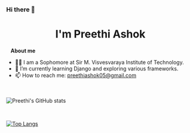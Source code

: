 
<!--
**preethiashok05/preethiashok05** is a ✨ _special_ ✨ repository because its `README.md` (this file) appears on your GitHub profile.

Here are some ideas to get you started:

- 🔭 I’m currently working on ...
- 🌱 I’m currently learning ...
- 👯 I’m looking to collaborate on ...
- 🤔 I’m looking for help with ...
- 💬 Ask me about ...
- 📫 How to reach me: ...
- 😄 Pronouns: ...
- ⚡ Fun fact: ...
-->
### Hi there 👋

<h1 align="center"><b> I'm Preethi Ashok</b></h1>
 


&nbsp;&nbsp;&nbsp;<b>About me</b> <br>
- 👨‍💻 I am a Sophomore at Sir M. Visvesvaraya Institute of Technology.
- 🌱 I’m currently learning Django and exploring various frameworks.
- 📫 How to reach me: preethiashok05@gmail.com

<br/>

![Preethi's GitHub stats](https://github-readme-stats.vercel.app/api?username=preethiashok05&show_icons=true&theme=tokyonight&count_private=true)

<br/>

[![Top Langs](https://github-readme-stats.vercel.app/api/top-langs/?username=preethiashok05&langs_count=8&layout=compact&theme=tokyonight)](https://github.com/preethiashok05/github-readme-stats)
